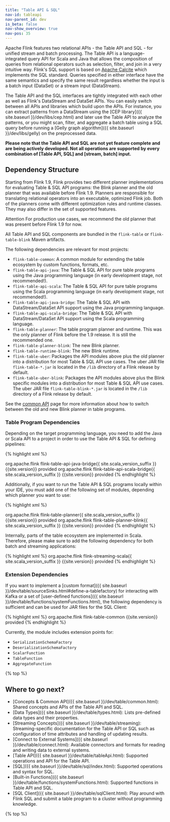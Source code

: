 ```yaml
---
title: "Table API & SQL"
nav-id: tableapi
nav-parent_id: dev
is_beta: false
nav-show_overview: true
nav-pos: 35
---
```

<!--
Licensed to the Apache Software Foundation (ASF) under one
or more contributor license agreements.  See the NOTICE file
distributed with this work for additional information
regarding copyright ownership.  The ASF licenses this file
to you under the Apache License, Version 2.0 (the
"License"); you may not use this file except in compliance
with the License.  You may obtain a copy of the License at

  http://www.apache.org/licenses/LICENSE-2.0

Unless required by applicable law or agreed to in writing,
software distributed under the License is distributed on an
"AS IS" BASIS, WITHOUT WARRANTIES OR CONDITIONS OF ANY
KIND, either express or implied.  See the License for the
specific language governing permissions and limitations
under the License.
-->

Apache Flink features two relational APIs - the Table API and SQL - for unified stream and batch processing. The Table API is a language-integrated query API for Scala and Java that allows the composition of queries from relational operators such as selection, filter, and join in a very intuitive way. Flink's SQL support is based on [Apache Calcite](https://calcite.apache.org) which implements the SQL standard. Queries specified in either interface have the same semantics and specify the same result regardless whether the input is a batch input (DataSet) or a stream input (DataStream).

The Table API and the SQL interfaces are tightly integrated with each other as well as Flink's DataStream and DataSet APIs. You can easily switch between all APIs and libraries which build upon the APIs. For instance, you can extract patterns from a DataStream using the [CEP library]({{ site.baseurl }}/dev/libs/cep.html) and later use the Table API to analyze the patterns, or you might scan, filter, and aggregate a batch table using a SQL query before running a [Gelly graph algorithm]({{ site.baseurl }}/dev/libs/gelly) on the preprocessed data.

**Please note that the Table API and SQL are not yet feature complete and are being actively developed. Not all operations are supported by every combination of \[Table API, SQL\] and \[stream, batch\] input.**

Dependency Structure
--------------------

Starting from Flink 1.9, Flink provides two different planner implementations for evaluating Table & SQL API programs: the Blink planner and the old planner that was available before Flink 1.9. Planners are responsible for
translating relational operators into an executable, optimized Flink job. Both of the planners come with different optimization rules and runtime classes.
They may also differ in the set of supported features.

<span class="label label-danger">Attention</span> For production use cases, we recommend the old planner that was present before Flink 1.9 for now.

All Table API and SQL components are bundled in the `flink-table` or `flink-table-blink` Maven artifacts.

The following dependencies are relevant for most projects:

* `flink-table-common`: A common module for extending the table ecosystem by custom functions, formats, etc.
* `flink-table-api-java`: The Table & SQL API for pure table programs using the Java programming language (in early development stage, not recommended!).
* `flink-table-api-scala`: The Table & SQL API for pure table programs using the Scala programming language (in early development stage, not recommended!).
* `flink-table-api-java-bridge`: The Table & SQL API with DataStream/DataSet API support using the Java programming language.
* `flink-table-api-scala-bridge`: The Table & SQL API with DataStream/DataSet API support using the Scala programming language.
* `flink-table-planner`: The table program planner and runtime. This was the only planner of Flink before the 1.9 release. It is still the recommended one.
* `flink-table-planner-blink`: The new Blink planner.
* `flink-table-runtime-blink`: The new Blink runtime.
* `flink-table-uber`: Packages the API modules above plus the old planner into a distribution for most Table & SQL API use cases. The uber JAR file `flink-table-*.jar` is located in the `/lib` directory of a Flink release by default.
* `flink-table-uber-blink`: Packages the API modules above plus the Blink specific modules into a distribution for most Table & SQL API use cases. The uber JAR file `flink-table-blink-*.jar` is located in the `/lib` directory of a Flink release by default.

See the [common API](common.html) page for more information about how to switch between the old and new Blink planner in table programs.

### Table Program Dependencies

Depending on the target programming language, you need to add the Java or Scala API to a project in order to use the Table API & SQL for defining pipelines:

{% highlight xml %}
<!-- Either... -->
<dependency>
  <groupId>org.apache.flink</groupId>
  <artifactId>flink-table-api-java-bridge{{ site.scala_version_suffix }}</artifactId>
  <version>{{site.version}}</version>
  <scope>provided</scope>
</dependency>
<!-- or... -->
<dependency>
  <groupId>org.apache.flink</groupId>
  <artifactId>flink-table-api-scala-bridge{{ site.scala_version_suffix }}</artifactId>
  <version>{{site.version}}</version>
  <scope>provided</scope>
</dependency>
{% endhighlight %}

Additionally, if you want to run the Table API & SQL programs locally within your IDE, you must add one of the
following set of modules, depending which planner you want to use:

{% highlight xml %}
<!-- Either... (for the old planner that was available before Flink 1.9) -->
<dependency>
  <groupId>org.apache.flink</groupId>
  <artifactId>flink-table-planner{{ site.scala_version_suffix }}</artifactId>
  <version>{{site.version}}</version>
  <scope>provided</scope>
</dependency>
<!-- or.. (for the new Blink planner) -->
<dependency>
  <groupId>org.apache.flink</groupId>
  <artifactId>flink-table-planner-blink{{ site.scala_version_suffix }}</artifactId>
  <version>{{site.version}}</version>
  <scope>provided</scope>
</dependency>
{% endhighlight %}

Internally, parts of the table ecosystem are implemented in Scala. Therefore, please make sure to add the following dependency for both batch and streaming applications:

{% highlight xml %}
<dependency>
  <groupId>org.apache.flink</groupId>
  <artifactId>flink-streaming-scala{{ site.scala_version_suffix }}</artifactId>
  <version>{{site.version}}</version>
  <scope>provided</scope>
</dependency>
{% endhighlight %}

### Extension Dependencies

If you want to implement a [custom format]({{ site.baseurl }}/dev/table/sourceSinks.html#define-a-tablefactory) for interacting with Kafka or a set of [user-defined functions]({{ site.baseurl }}/dev/table/functions/systemFunctions.html), the following dependency is sufficient and can be used for JAR files for the SQL Client:

{% highlight xml %}
<dependency>
  <groupId>org.apache.flink</groupId>
  <artifactId>flink-table-common</artifactId>
  <version>{{site.version}}</version>
  <scope>provided</scope>
</dependency>
{% endhighlight %}

Currently, the module includes extension points for:
- `SerializationSchemaFactory`
- `DeserializationSchemaFactory`
- `ScalarFunction`
- `TableFunction`
- `AggregateFunction`

{% top %}

Where to go next?
-----------------

* [Concepts & Common API]({{ site.baseurl }}/dev/table/common.html): Shared concepts and APIs of the Table API and SQL.
* [Data Types]({{ site.baseurl }}/dev/table/types.html): Lists pre-defined data types and their properties.
* [Streaming Concepts]({{ site.baseurl }}/dev/table/streaming): Streaming-specific documentation for the Table API or SQL such as configuration of time attributes and handling of updating results.
* [Connect to External Systems]({{ site.baseurl }}/dev/table/connect.html): Available connectors and formats for reading and writing data to external systems.
* [Table API]({{ site.baseurl }}/dev/table/tableApi.html): Supported operations and API for the Table API.
* [SQL]({{ site.baseurl }}/dev/table/sql/index.html): Supported operations and syntax for SQL.
* [Built-in Functions]({{ site.baseurl }}/dev/table/functions/systemFunctions.html): Supported functions in Table API and SQL.
* [SQL Client]({{ site.baseurl }}/dev/table/sqlClient.html): Play around with Flink SQL and submit a table program to a cluster without programming knowledge.

{% top %}
